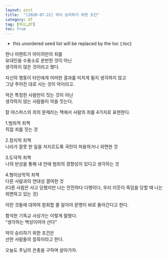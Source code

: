 ```yaml
---
layout: post
title:  "[2020-07-21] 악이 승리하기 위한 조건"
category: QT
tag: [묵상,QT]
toc: true
---
```

* this unordered seed list will be replaced by the toc
{:toc}

한나 아렌트가 아이히만의 죄를<br/>
유대인을 수용소로 운반한 것이 아닌 <br/>
생각하지 않은 것이라고 했다.

자신의 행동이 타인에게 어떠한 결과를 미치게 될지 생각하지 않고<br/> 그냥 주어진 대로 사는 것이 악이라고.

악은 특정한 사람만이 짓는 것이 아닌 <br/>
생각하지 않는 사람들이 악을 짓는다.

칼 야스퍼스의 죄의 문제라는 책에서 사람의 죄를 4가지로 표현한다.<br/>

1.범죄적 죄책<br/>
직접 죄를 짓는 것

2.정치적 죄책<br/>
나라가 잘못 한 일을 저지르도록 국민이 허용하거나 외면한 것

3.도덕적 죄책<br/>
나의 반성을 통해 내 안에 범죄의 경향성이 있다고 생각하는 것

4.형이상학적 죄책<br/>
다른 사람과의 연대성 결여한 것<br/>
(다른 사람은 사고 당했지만 나는 안전하다 다행이다, 우리 이웃이 죽임을 당할 때 나는 외면하고 있는 것)

이런 것들에 대하여 참회할 줄 알아야 문명이 바로 돌아간다고 한다.

함석헌 기독교 사상가는 이렇게 말했다.<br/>
“생각하는 백성이어야 산다”

악이 승리하기 위한 조건은<br/>
선한 사람들의 침묵이라고 한다.

오늘도 주님의 은총을 구하며 살아가자.
